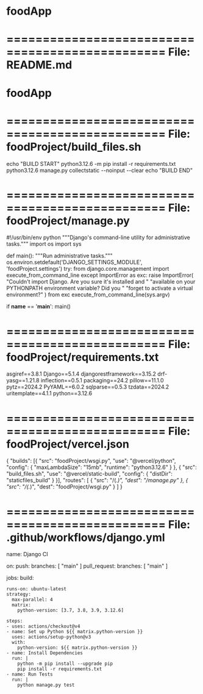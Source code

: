 # foodApp
================================================
File: README.md
================================================
# foodApp

================================================
File: foodProject/build_files.sh
================================================
echo "BUILD START"
 python3.12.6 -m pip install -r requirements.txt
 python3.12.6 manage.py collectstatic --noinput --clear
 echo "BUILD END"

================================================
File: foodProject/manage.py
================================================
#!/usr/bin/env python
"""Django's command-line utility for administrative tasks."""
import os
import sys


def main():
    """Run administrative tasks."""
    os.environ.setdefault('DJANGO_SETTINGS_MODULE', 'foodProject.settings')
    try:
        from django.core.management import execute_from_command_line
    except ImportError as exc:
        raise ImportError(
            "Couldn't import Django. Are you sure it's installed and "
            "available on your PYTHONPATH environment variable? Did you "
            "forget to activate a virtual environment?"
        ) from exc
    execute_from_command_line(sys.argv)


if __name__ == '__main__':
    main()


================================================
File: foodProject/requirements.txt
================================================
﻿asgiref==3.8.1
Django==5.1.4
djangorestframework==3.15.2
drf-yasg==1.21.8
inflection==0.5.1
packaging==24.2
pillow==11.1.0
pytz==2024.2
PyYAML==6.0.2
sqlparse==0.5.3
tzdata==2024.2
uritemplate==4.1.1
python==3.12.6


================================================
File: foodProject/vercel.json
================================================
{
    "builds": [{
        "src": "foodProject/wsgi.py",
        "use": "@vercel/python",
        "config": { "maxLambdaSize": "15mb", "runtime": "python3.12.6" }
    },
    {
        "src": "build_files.sh",
        "use": "@vercel/static-build",
        "config": { "distDir": "staticfiles_build" }
    }],
    "routes": [
        {
            "src": "/(.*)",
            "dest": "/manage.py"
        },
        {
            "src": "/(.*)",
            "dest": "foodProject/wsgi.py"
 }
]
}



================================================
File: .github/workflows/django.yml
================================================
name: Django CI

on:
  push:
    branches: [ "main" ]
  pull_request:
    branches: [ "main" ]

jobs:
  build:

    runs-on: ubuntu-latest
    strategy:
      max-parallel: 4
      matrix:
        python-version: [3.7, 3.8, 3.9, 3.12.6]

    steps:
    - uses: actions/checkout@v4
    - name: Set up Python ${{ matrix.python-version }}
      uses: actions/setup-python@v3
      with:
        python-version: ${{ matrix.python-version }}
    - name: Install Dependencies
      run: |
        python -m pip install --upgrade pip
        pip install -r requirements.txt
    - name: Run Tests
      run: |
        python manage.py test


